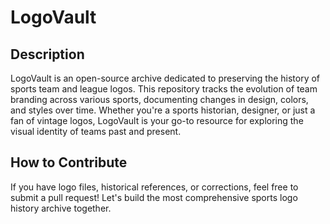 # LogoVault
## Description
LogoVault is an open-source archive dedicated to preserving the history of sports team and league logos. This repository tracks the evolution of team branding across various sports, documenting changes in design, colors, and styles over time. Whether you're a sports historian, designer, or just a fan of vintage logos, LogoVault is your go-to resource for exploring the visual identity of teams past and present.

## How to Contribute
If you have logo files, historical references, or corrections, feel free to submit a pull request! Let's build the most comprehensive sports logo history archive together.
